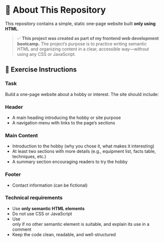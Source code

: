 # 🎯 About This Repository

This repository contains a simple, static one-page website built **only using HTML**.

> ✅ **This project was created as part of my frontend web development bootcamp.**
> The project’s purpose is to practice writing semantic HTML and organizing content in a clear, accessible way—without using any CSS or JavaScript.

## 📝 Exercise Instructions

### Task
Build a one-page website about a hobby or interest. The site should include:

### Header

- A main heading introducing the hobby or site purpose
- A navigation menu with links to the page’s sections

### Main Content

- Introduction to the hobby (why you chose it, what makes it interesting)
- At least two sections with more details (e.g., equipment list, facts table, techniques, etc.)
- A summary section encouraging readers to try the hobby

### Footer
- Contact information (can be fictional)

### Technical requirements

- Use **only semantic HTML elements**
- Do not use CSS or JavaScript
- Use <div> only if no other semantic element is suitable, and explain its use in a comment
- Keep the code clean, readable, and well-structured